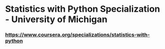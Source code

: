 # Statistics with Python Specialization - University of Michigan
### https://www.coursera.org/specializations/statistics-with-python 

